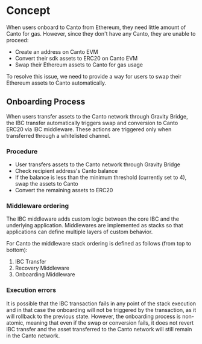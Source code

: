 <!--
order: 1
-->

# Concept

When users onboard to Canto from Ethereum, they need little amount of Canto for gas. However, since they don't have any Canto, they are unable to proceed:

- Create an address on Canto EVM
- Convert their sdk assets to ERC20 on Canto EVM
- Swap their Ethereum assets to Canto for gas usage

To resolve this issue, we need to provide a way for users to swap their Ethereum assets to Canto automatically.

## Onboarding Process

When users transfer assets to the Canto network through Gravity Bridge, the IBC transfer automatically triggers swap and conversion to Canto ERC20 via IBC middleware. These actions are triggered only when transferred through a whitelisted channel.

### Procedure

- User transfers assets to the Canto network through Gravity Bridge
- Check recipient address's Canto balance
- If the balance is less than the minimum threshold (currently set to 4), swap the assets to Canto
- Convert the remaining assets to ERC20



### Middleware ordering
The IBC middleware adds custom logic between the core IBC and the underlying application. Middlewares are implemented as stacks so that applications can define multiple layers of custom behavior.

For Canto the middleware stack ordering is defined as follows (from top to bottom):
1. IBC Transfer 
3. Recovery Middleware
4. Onboarding Middleware

### Execution errors
It is possible that the IBC transaction fails in any point of the stack execution and in that case the onboarding will not be triggered by the transaction, as it will rollback to the previous state.
However, the onboarding process is non-atomic, meaning that even if the swap or conversion fails, it does not revert IBC transfer and the asset transferred to the Canto network will still remain in the Canto network.
